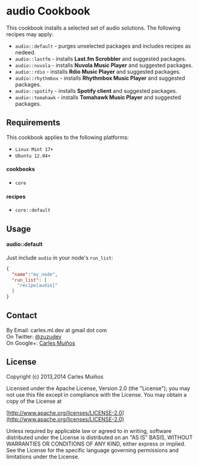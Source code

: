 # audio Cookbook

This cookbook installs a selected set of audio solutions.
The following recipes may apply:

- `audio::default`   - purges unselected packages and includes recipes as nedeed.
- `audio::lastfm`    - installs __Last.fm Scrobbler__ and suggested packages.
- `audio::nuvola`    - installs __Nuvola Music Player__ and suggested packages.
- `audio::rdio`      - installs __Rdio Music Player__ and suggested packages.
- `audio::rhythmbox` - installs __Rhythmbox Music Player__ and suggested packages.
- `audio::spotify`   - installs __Spotify client__ and suggested packages.
- `audio::tomahawk`  - installs __Tomahawk Music Player__ and suggested packages.


## Requirements

This cookbook applies to the following platforms:  
- `Linux Mint 17+`
- `Ubuntu 12.04+`

#### cookbooks
- `core`

#### recipes
- `core::default`


## Usage

#### audio::default
Just include `audio` in your node's `run_list`:

```json
{
  "name":"my_node",
  "run_list": [
    "recipe[audio]"
  ]
}
```


## Contact

By Email:   carles.ml.dev at gmail dot com  
On Twitter: [@zuzudev](https://twitter.com/zuzudev)  
On Google+: [Carles Muiños](https://plus.google.com/109480759201585988691)


## License

Copyright (c) 2013,2014 Carles Muiños

Licensed under the Apache License, Version 2.0 (the "License");
you may not use this file except in compliance with the License.
You may obtain a copy of the License at

[http://www.apache.org/licenses/LICENSE-2.0](http://www.apache.org/licenses/LICENSE-2.0)

Unless required by applicable law or agreed to in writing, software
distributed under the License is distributed on an "AS IS" BASIS,
WITHOUT WARRANTIES OR CONDITIONS OF ANY KIND, either express or implied.
See the License for the specific language governing permissions and
limitations under the License.

